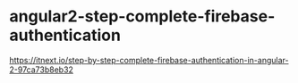 # angular2-step-complete-firebase-authentication
https://itnext.io/step-by-step-complete-firebase-authentication-in-angular-2-97ca73b8eb32
